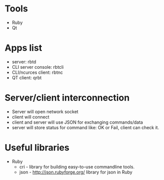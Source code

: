 # Tools

  * Ruby
  * Qt

# Apps list

  * server: rbtd
  * CLI server console: rbtcli
  * CLI/ncurces client: rbtnc
  * QT client: qrbt

# Server/client interconnection

  * Server will open network socket
  * client will connect
  * client and server will use JSON for exchanging commands/data
  * server will store status for command like: OK or Fail, client can check it.

# Useful libraries

  * Ruby
    * cri - library for building easy-to-use commandline tools.
    * json - http://json.rubyforge.org/ library for json in Ruby

